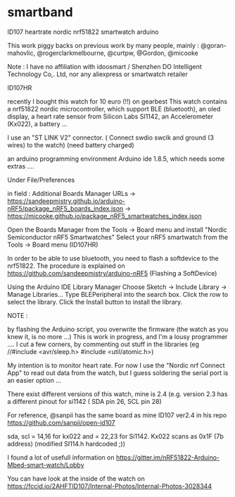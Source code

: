 


# smartband
ID107 heartrate nordic nrf51822 smartwatch arduino

This work piggy backs on previous work by many people, mainly : @goran-mahovlic, @rogerclarkmelbourne, @curtpw, @Gordon, @micooke

Note : I have no affiliation with idoosmart / Shenzhen DO Intelligent Technology Co,. Ltd, nor any aliexpress or smartwatch retailer
 

ID107HR

recently I bought this watch for 10 euro (!!) on gearbest
This watch contains a nrf51822 nordic microcontroller, which support BLE (bluetooth), an oled display, a heart rate sensor from Silicon Labs SI1142, an Accelerometer (Kx022), a battery ... 

I use an "ST LINK V2" connector. ( Connect swdio swclk and ground (3 wires) to the watch) (need battery charged)

an arduino programming environment Arduino ide 1.8.5, which needs some extras ....

Under File/Preferences

in field : 
Additional Boards Manager URLs
-> https://sandeepmistry.github.io/arduino-nRF5/package_nRF5_boards_index.json
-> https://micooke.github.io/package_nRF5_smartwatches_index.json


Open the Boards Manager from the Tools -> Board menu and install "Nordic Semiconductor nRF5 Smartwatches"
Select your nRF5 smartwatch from the Tools -> Board menu (ID107HR)


In order to be able to use bluetooth, you need to flash a softdevice to the nrf51822.
The procedure is explained on https://github.com/sandeepmistry/arduino-nRF5 
(Flashing a SoftDevice)


Using the Arduino IDE Library Manager
Choose Sketch -> Include Library -> Manage Libraries...
Type BLEPeripheral into the search box.
Click the row to select the library.
Click the Install button to install the library.


NOTE :

by flashing the Arduino script, you overwrite the firmware (the watch as you knew it, is no more ...)
This is work in progress, and I'm a lousy programmer ....
I cut a few corners, by commenting out stuff in the libraries (eg //#include <avr/sleep.h> #include <util/atomic.h>)

My intention is to monitor heart rate.
For now I use the "Nordic nrf Connect App" to read out data from the watch, but I guess soldering the serial port is an easier option ...

There exist different versions of this watch, mine is 2.4 (e.g. version 2.3 has a different pinout for si1142 ( SDA pin 26, SCL pin 28)


For reference, @sanpii has the same board as mine ID107 ver2.4 in his repo https://github.com/sanpii/open-id107

 sda, scl = 14,16 for kx022 and = 22,23 for Si1142. Kx022 scans as 0x1F (7b address) 
(modified SI114.h hardcoded ;)) 


I found a lot of usefull information on https://gitter.im/nRF51822-Arduino-Mbed-smart-watch/Lobby
 
You can have look at the inside of the watch on  https://fccid.io/2AHFTID107/Internal-Photos/Internal-Photos-3028344




